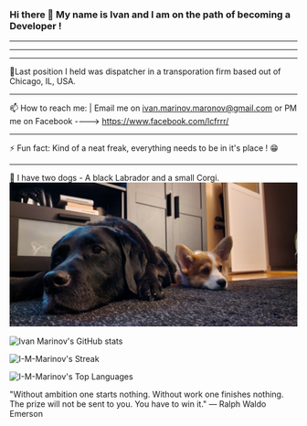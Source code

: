 ### Hi there 👋 My name is Ivan and I am on the path of becoming a Developer ! 
-----------------------------------------------------------------------------------------------------------------------------------------------



_______________________________________________________________________________________________________________________________________________

------------------------------------------------------------------------------------------------------------------------------------------------

🔭Last position I held was dispatcher in a transporation firm based out of Chicago, IL, USA.

------------------------------------------------------------------------------------------------------------------------------------------------

📫 How to reach me:  | Email me on ivan.marinov.maronov@gmail.com or PM me on Facebook ----> https://www.facebook.com/lcfrrr/

-------------------------------------------------------------------------------------------------------------------------------------------------

⚡ Fun fact: Kind of a neat freak, everything needs to be in it's place ! 😁 

------------------------------------------------------------------------------------------------------------------------------------------------

🐶 I have two dogs - A black Labrador and a small Corgi.
![](Read_me_banner.jpg)

![Ivan Marinov's GitHub stats](https://github-readme-stats.vercel.app/api?username=I-M-Marinov&theme=github_dark&show_icons=true)

![I-M-Marinov's Streak](https://github-readme-streak-stats.herokuapp.com/?user=I-M-Marinov&theme=dark&hide_border=false)

![I-M-Marinov's Top Languages](https://github-readme-stats.vercel.app/api/top-langs/?username=I-M-Marinov&theme=dark&show_icons=true&hide_border=false&layout=compact)



"Without ambition one starts nothing. Without work one finishes nothing. The prize will not be sent to you. You have to win it."
                                                                                            ― Ralph Waldo Emerson
                                                                                            

<!--
**I-M-Marinov/I-M-Marinov** is a ✨ _special_ ✨ repository because its `README.md` (this file) appears on your GitHub profile.

Here are some ideas to get you started:

- 🔭 I’m currently working on ...
- 🌱 I’m currently learning ...
- 👯 I’m looking to collaborate on ...
- 🤔 I’m looking for help with ...
- 💬 Ask me about ...
- 📫 How to reach me: ...
- 😄 Pronouns: ...
- ⚡ Fun fact: ...
-->
